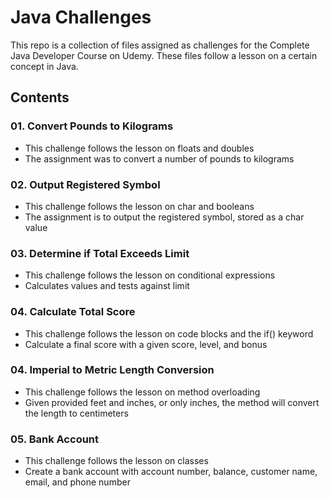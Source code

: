 # Java Challenges

This repo is a collection of files assigned as challenges for the Complete Java Developer Course on Udemy.  These files follow a lesson on a certain concept in Java.

## Contents

### 01. Convert Pounds to Kilograms
  - This challenge follows the lesson on floats and doubles
  - The assignment was to convert a number of pounds to kilograms

### 02. Output Registered Symbol
  - This challenge follows the lesson on char and booleans
  - The assignment is to output the registered symbol, stored as a char value

### 03. Determine if Total Exceeds Limit
  - This challenge follows the lesson on conditional expressions
  - Calculates values and tests against limit

### 04. Calculate Total Score
  - This challenge follows the lesson on code blocks and the if() keyword
  - Calculate a final score with a given score, level, and bonus

### 04. Imperial to Metric Length Conversion
  - This challenge follows the lesson on method overloading
  - Given provided feet and inches, or only inches, the method will convert the length to centimeters

### 05. Bank Account
  - This challenge follows the lesson on classes
  - Create a bank account with account number, balance, customer name, email, and phone number
